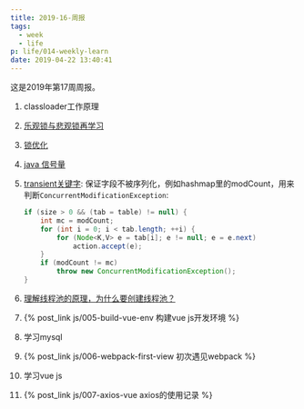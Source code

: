 ```yaml
---
title: 2019-16-周报
tags:
  - week
  - life
p: life/014-weekly-learn
date: 2019-04-22 13:40:41
---
```


这是2019年第17周周报。

1. classloader工作原理

2. [乐观锁与悲观锁再学习](https://juejin.im/post/5b4977ae5188251b146b2fc8)

3. [锁优化](https://blog.csdn.net/StackFlow/article/details/79455880)

4. [java 信号量](https://www.cnblogs.com/whgw/archive/2011/09/29/2195555.html)

5. [transient关键字](https://www.cnblogs.com/chenpi/p/6185773.html):
    保证字段不被序列化，例如hashmap里的modCount，用来判断`ConcurrentModificationException`:
    ```java
    if (size > 0 && (tab = table) != null) {
        int mc = modCount;
        for (int i = 0; i < tab.length; ++i) {
            for (Node<K,V> e = tab[i]; e != null; e = e.next)
                action.accept(e);
        }
        if (modCount != mc)
            throw new ConcurrentModificationException();
    }
    ```
5. [理解线程池的原理，为什么要创建线程池？](https://blog.csdn.net/xiongyouqiang/article/details/79456030)

6. {% post_link js/005-build-vue-env 构建vue js开发环境 %}

7. 学习mysql

8. {% post_link js/006-webpack-first-view 初次遇见webpack %}

9. 学习vue js

10. {% post_link  js/007-axios-vue axios的使用记录 %}




